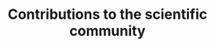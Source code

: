 ---
layout: archive
permalink: /publications/
title: "Contributions to the scientific community"
author_profile: true
header:
  image: "/images/header1.jpg"
---